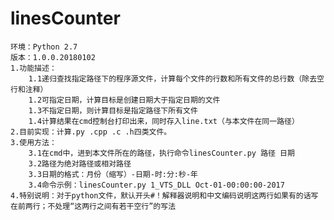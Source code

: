 # linesCounter
    环境：Python 2.7
    版本：1.0.0.20180102
    1.功能描述：
        1.1递归查找指定路径下的程序源文件，计算每个文件的行数和所有文件的总行数（除去空行和注释）
        1.2可指定日期，计算目标是创建日期大于指定日期的文件
        1.3不指定日期，则计算目标是指定路径下所有文件
        1.4计算结果在cmd控制台打印出来，同时存入line.txt（与本文件在同一路径）
    2.目前实现：计算.py .cpp .c .h四类文件。
    3.使用方法：
        3.1在cmd中，进到本文件所在的路径，执行命令linesCounter.py 路径 日期
        3.2路径为绝对路径或相对路径
        3.3日期的格式：月份（缩写）-日期-时:分:秒-年
        3.4命令示例：linesCounter.py 1_VTS_DLL Oct-01-00:00:00-2017
    4.特别说明：对于python文件，默认开头#！解释器说明和中文编码说明这两行如果有的话写在前两行；不处理“这两行之间有若干空行”的写法
